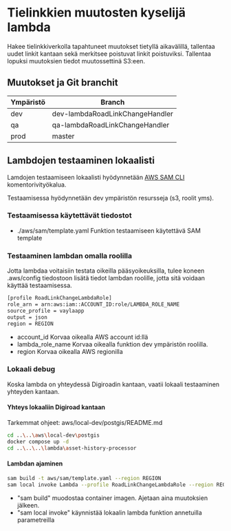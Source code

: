 # Tielinkkien muutosten kyselijä lambda

Hakee tielinkkiverkolla tapahtuneet muutokset tietyllä aikavälillä, tallentaa uudet linkit kantaan sekä merkitsee poistuvat linkit poistuviksi. Tallentaa lopuksi muutoksien tiedot muutossettinä S3:een.

## Muutokset ja Git branchit

| Ympäristö | Branch                          |
|-----------|---------------------------------|
| dev       | dev-lambdaRoadLinkChangeHandler |
| qa        | qa-lambdaRoadLinkChangeHandler  |
| prod      | master                          |

## Lambdojen testaaminen lokaalisti

Lamdojen testaamiseen lokaalisti hyödynnetään [AWS SAM CLI](https://docs.aws.amazon.com/serverless-application-model/latest/developerguide/serverless-sam-cli-install.html) komentorivityökalua.

Testaamisessa hyödynnetään dev ympäristön resursseja (s3, roolit yms).

### Testaamisessa käytettävät tiedostot

- ./aws/sam/template.yaml Funktion testaamiseen käytettävä SAM template

### Testaaminen lambdan omalla roolilla

Jotta lambdaa voitaisiin testata oikeilla pääsyoikeuksilla, tulee koneen .aws/config tiedostoon lisätä tiedot lambdan roolille, jotta sitä voidaan käyttää testaamisessa.

```sh
[profile RoadLinkChangeLambdaRole]
role_arn = arn:aws:iam::ACCOUNT_ID:role/LAMBDA_ROLE_NAME
source_profile = vaylaapp
output = json
region = REGION
```

- account_id Korvaa oikealla AWS account id:llä
- lambda_role_name Korvaa oikealla funktion dev ympäristön roolilla.
- region Korvaa oikealla AWS regionilla

### Lokaali debug

Koska lambda on yhteydessä Digiroadin kantaan, vaatii lokaali testaaminen yhteyden kantaan.

#### Yhteys lokaaliin Digiroad kantaan
Tarkemmat ohjeet: aws/local-dev/postgis/README.md
```sh
cd ..\..\aws\local-dev\postgis
docker compose up -d
cd ..\..\..\lambda\asset-history-processor
```

#### Lambdan ajaminen
```sh
sam build -t aws/sam/template.yaml --region REGION
sam local invoke Lambda --profile RoadLinkChangeLambdaRole --region REGION --env-vars env.json --log-file debug.log --event event.json
```

- "sam build" muodostaa container imagen. Ajetaan aina muutoksien jälkeen.
- "sam local invoke" käynnistää lokaalin lambda funktion annetuilla parametreilla
